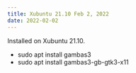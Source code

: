 ```yaml
---
title: Xubuntu 21.10 Feb 2, 2022
date: 2022-02-02
---
```


Installed on Xubuntu 21.10. 
* sudo apt install gambas3
* sudo apt install gambas3-gb-gtk3-x11


